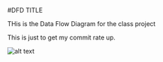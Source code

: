 #DFD TITLE


THis is the Data Flow Diagram for the class project


This is just to get my commit rate up.

![alt text](https://cloud.githubusercontent.com/assets/14991150/18605535/edf054aa-7c59-11e6-987a-554db49a3e5c.jpg)
